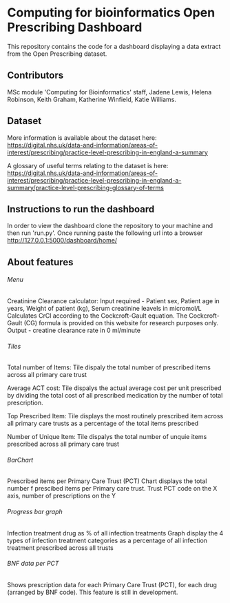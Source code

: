 # Computing for bioinformatics Open Prescribing Dashboard

This repository contains the code for a dashboard displaying a data extract from the Open Prescribing dataset.

## Contributors
MSc module 'Computing for Bioinformatics' staff,
Jadene Lewis,
Helena Robinson,
Keith Graham,
Katherine Winfield,
Katie Williams.

## Dataset
More information is available about the dataset here:
https://digital.nhs.uk/data-and-information/areas-of-interest/prescribing/practice-level-prescribing-in-england-a-summary

A glossary of useful terms relating to the dataset is here:
https://digital.nhs.uk/data-and-information/areas-of-interest/prescribing/practice-level-prescribing-in-england-a-summary/practice-level-prescribing-glossary-of-terms

## Instructions to run the dashboard
In order to view the dashboard clone the repository to your machine and then run 'run.py'. Once running paste the following url into a browser http://127.0.0.1:5000/dashboard/home/

## About features
###### Menu
 Creatinine Clearance calculator:
  Input required - Patient sex, Patient age in years, Weight of patient (kg), Serum creatinine leavels in micromol/L
  Calculates CrCl according to the Cockcroft-Gault equation. The Cockcroft-Gault (CG) formula is provided on this website for research purposes only.
  Output - creatine clearance rate in 0 ml/minute


###### Tiles
  Total number of Items:
    Tile dispaly the total number of prescribed items across all primary care trust

  Average ACT cost:
    Tile dispalys the actual average cost per unit prescribed by dividing the total cost of all prescribed medication by the number of total prescription. 

  Top Prescribed Item:
    Tile displays the most routinely prescribed item across all primary care trusts as a percentage of the total items prescribed

  Number of Unique Item:
   Tile dispalys the total number of unquie items prescribed across all primary care trust
  
###### BarChart
  Prescribed items per Primary Care Trust (PCT) 
    Chart displays the total number f prescibed items per Primary care trust. Trust PCT code on the X axis, number of prescriptions on the Y
 
###### Progress bar graph 
  Infection treatment drug as % of all infection treatments
    Graph display the 4 types of infection treatment categories as a percentage of all infection treatment prescribed across all trusts

###### BNF data per PCT 
 Shows prescription data for each Primary Care Trust (PCT), for each drug (arranged by BNF code). This feature is still in development.


